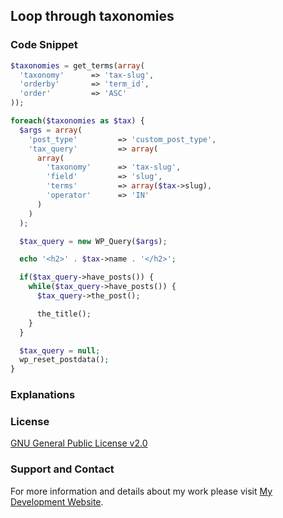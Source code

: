 ## Loop through taxonomies

### Code Snippet

```php
$taxonomies = get_terms(array(
  'taxonomy'      => 'tax-slug',
  'orderby'       => 'term_id',
  'order'         => 'ASC'
));

foreach($taxonomies as $tax) {
  $args = array(
    'post_type'         => 'custom_post_type',
    'tax_query'         => array(
      array(
        'taxonomy'      => 'tax-slug',
        'field'         => 'slug',
        'terms'         => array($tax->slug),
        'operator'      => 'IN'
      )
    )
  );

  $tax_query = new WP_Query($args);

  echo '<h2>' . $tax->name . '</h2>';

  if($tax_query->have_posts()) {
    while($tax_query->have_posts()) {
      $tax_query->the_post();

      the_title();
    }
  }

  $tax_query = null;
  wp_reset_postdata();
}
```
### Explanations

### License

[GNU General Public License v2.0](https://github.com/dedewiweka/snippets/blob/main/LICENSE)

### Support and Contact

For more information and details about my work please visit [My Development Website](https://dede.wiweka.com/development).